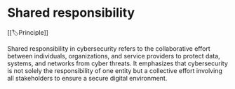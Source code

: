 
# Shared responsibility

[[🏷️Principle]]

Shared responsibility in cybersecurity refers to the collaborative effort between individuals, organizations, and service providers to protect data, systems, and networks from cyber threats. It emphasizes that cybersecurity is not solely the responsibility of one entity but a collective effort involving all stakeholders to ensure a secure digital environment.
